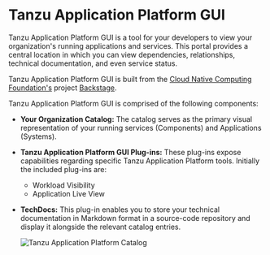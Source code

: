 # Tanzu Application Platform GUI

Tanzu Application Platform GUI is a tool for your developers to view your organization's running applications and services. This portal provides a central location in which you can view dependencies, relationships, technical documentation, and even service status.

Tanzu Application Platform GUI is built from the
[Cloud Native Computing Foundation's](https://www.cncf.io/) project [Backstage](https://backstage.io/).

Tanzu Application Platform GUI is comprised of the following components:

* **Your Organization Catalog:**
  The catalog serves as the primary visual representation of your running services (Components) and Applications (Systems).

* **Tanzu Application Platform GUI Plug-ins:**
  These plug-ins expose capabilities regarding specific Tanzu Application Platform tools. Initially the included plug-ins are:
  * Workload Visibility
  * Application Live View

* **TechDocs:**
  This plug-in enables you to store your technical documentation in Markdown format in a source-code repository and display it alongside the relevant catalog entries.

  ![Tanzu Application Platform Catalog](./images/tap-gui-catalog.png)
